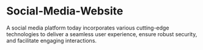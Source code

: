 # Social-Media-Website
A social media platform today incorporates various cutting-edge technologies to deliver a seamless user experience, ensure robust security, and facilitate engaging interactions.
